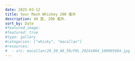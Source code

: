 ```yaml
---
date: 2025-03-12
title: Sour Mash Whiskey 200 毫升
description: 40 度, 200 毫升.
sort_by: Date
#featured_image: 
#featured: true
#type: gallery
#categories: ["whisky", "macallan"]
#resources:
#  - src: macallan/20_30_40_50/PXL_20241004_100905984.jpg
---
```


